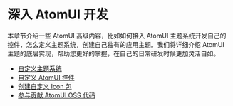 # 深入 AtomUI 开发

本章节介绍一些 AtomUI 高级内容，比如如何接入 AtomUI 主题系统开发自己的控件，怎么定义主题系统，创建自己独有的应用主题。我们将详细介绍 AtomUI 主题的底层实现，帮助您更好的掌握，在自己的日常研发时候更加灵活自如。

- [自定义主题系统](themes/customize-theme.md)
- [自定义 AtomUI 控件](create-custom-atomui-control.md)
- [创建自定义 Icon 包](create-custom-icon-package.md)
- [参与贡献 AtomUI OSS 代码](contributing.md)